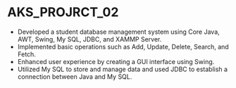 # AKS_PROJRCT_02
- Developed a student database management system using Core Java, AWT, Swing, My SQL, JDBC, and XAMMP Server.
- Implemented basic operations such as Add, Update, Delete, Search, and Fetch.
- Enhanced user experience by creating a GUI interface using Swing.
- Utilized My SQL to store and manage data and used JDBC to establish a connection between Java and My SQL.
